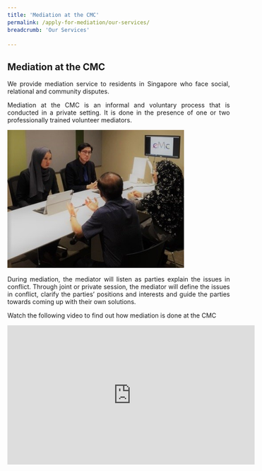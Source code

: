 ```yaml
---
title: 'Mediation at the CMC'
permalink: /apply-for-mediation/our-services/
breadcrumb: 'Our Services'

---
```



## Mediation at the CMC

<p style="text-align: justify">We provide mediation service to residents in Singapore who face social, relational and community disputes.</p>

<p style="text-align: justify">Mediation at the CMC is an informal and voluntary process that is conducted in a private setting. It is done in the presence of one or two professionally trained volunteer mediators.</p>

<div class="image"><img src="/images/1540190834687.jpg" title="Mediation at the CMC" alt="Mediation at the CMC" style="width: 400px"></div>

<p style="text-align: justify">During mediation, the mediator will listen as parties explain the issues in conflict. Through joint or private session, the mediator will define the issues in conflict, clarify the parties’ positions and interests and guide the parties towards coming up with their own solutions.</p>

<p style="text-align: justify">Watch the following video to find out how mediation is done at the CMC</p>

<div class="bp-youtube" style="text-align: justify">
  <iframe width="560" height="315" src="https://www.youtube.com/embed/083RA9H6QFI" title="YouTube video player" frameborder="0" allow="accelerometer; autoplay; clipboard-write; encrypted-media; gyroscope; picture-in-picture" allowfullscreen></iframe>
</div>
